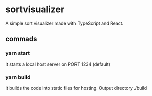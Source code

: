 # sortvisualizer

A simple sort visualizer made with TypeScript and React.

## commads

### yarn start

It starts a local host server on PORT 1234 (default)

### yarn build 

It builds the code into static files for hosting. Output directory ./build
